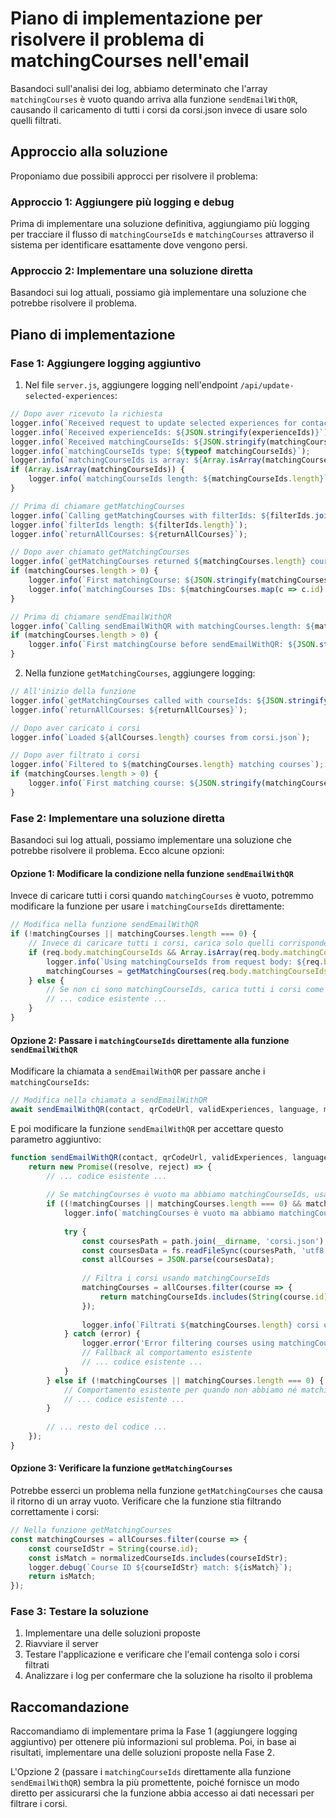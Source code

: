# Piano di implementazione per risolvere il problema di matchingCourses nell'email

Basandoci sull'analisi dei log, abbiamo determinato che l'array `matchingCourses` è vuoto quando arriva alla funzione `sendEmailWithQR`, causando il caricamento di tutti i corsi da corsi.json invece di usare solo quelli filtrati.

## Approccio alla soluzione

Proponiamo due possibili approcci per risolvere il problema:

### Approccio 1: Aggiungere più logging e debug

Prima di implementare una soluzione definitiva, aggiungiamo più logging per tracciare il flusso di `matchingCourseIds` e `matchingCourses` attraverso il sistema per identificare esattamente dove vengono persi.

### Approccio 2: Implementare una soluzione diretta

Basandoci sui log attuali, possiamo già implementare una soluzione che potrebbe risolvere il problema.

## Piano di implementazione

### Fase 1: Aggiungere logging aggiuntivo

1. Nel file `server.js`, aggiungere logging nell'endpoint `/api/update-selected-experiences`:

```javascript
// Dopo aver ricevuto la richiesta
logger.info(`Received request to update selected experiences for contactID: ${contactID}`);
logger.info(`Received experienceIds: ${JSON.stringify(experienceIds)}`);
logger.info(`Received matchingCourseIds: ${JSON.stringify(matchingCourseIds)}`);
logger.info(`matchingCourseIds type: ${typeof matchingCourseIds}`);
logger.info(`matchingCourseIds is array: ${Array.isArray(matchingCourseIds)}`);
if (Array.isArray(matchingCourseIds)) {
    logger.info(`matchingCourseIds length: ${matchingCourseIds.length}`);
}

// Prima di chiamare getMatchingCourses
logger.info(`Calling getMatchingCourses with filterIds: ${filterIds.join(', ')}`);
logger.info(`filterIds length: ${filterIds.length}`);
logger.info(`returnAllCourses: ${returnAllCourses}`);

// Dopo aver chiamato getMatchingCourses
logger.info(`getMatchingCourses returned ${matchingCourses.length} courses`);
if (matchingCourses.length > 0) {
    logger.info(`First matchingCourse: ${JSON.stringify(matchingCourses[0])}`);
    logger.info(`matchingCourses IDs: ${matchingCourses.map(c => c.id).join(', ')}`);
}

// Prima di chiamare sendEmailWithQR
logger.info(`Calling sendEmailWithQR with matchingCourses.length: ${matchingCourses.length}`);
if (matchingCourses.length > 0) {
    logger.info(`First matchingCourse before sendEmailWithQR: ${JSON.stringify(matchingCourses[0])}`);
}
```

2. Nella funzione `getMatchingCourses`, aggiungere logging:

```javascript
// All'inizio della funzione
logger.info(`getMatchingCourses called with courseIds: ${JSON.stringify(courseIds)}`);
logger.info(`returnAllCourses: ${returnAllCourses}`);

// Dopo aver caricato i corsi
logger.info(`Loaded ${allCourses.length} courses from corsi.json`);

// Dopo aver filtrato i corsi
logger.info(`Filtered to ${matchingCourses.length} matching courses`);
if (matchingCourses.length > 0) {
    logger.info(`First matching course: ${JSON.stringify(matchingCourses[0])}`);
}
```

### Fase 2: Implementare una soluzione diretta

Basandoci sui log attuali, possiamo implementare una soluzione che potrebbe risolvere il problema. Ecco alcune opzioni:

#### Opzione 1: Modificare la condizione nella funzione `sendEmailWithQR`

Invece di caricare tutti i corsi quando `matchingCourses` è vuoto, potremmo modificare la funzione per usare i `matchingCourseIds` direttamente:

```javascript
// Modifica nella funzione sendEmailWithQR
if (!matchingCourses || matchingCourses.length === 0) {
    // Invece di caricare tutti i corsi, carica solo quelli corrispondenti ai matchingCourseIds
    if (req.body.matchingCourseIds && Array.isArray(req.body.matchingCourseIds) && req.body.matchingCourseIds.length > 0) {
        logger.info(`Using matchingCourseIds from request body: ${req.body.matchingCourseIds.join(', ')}`);
        matchingCourses = getMatchingCourses(req.body.matchingCourseIds, false);
    } else {
        // Se non ci sono matchingCourseIds, carica tutti i corsi come fallback
        // ... codice esistente ...
    }
}
```

#### Opzione 2: Passare i `matchingCourseIds` direttamente alla funzione `sendEmailWithQR`

Modificare la chiamata a `sendEmailWithQR` per passare anche i `matchingCourseIds`:

```javascript
// Modifica nella chiamata a sendEmailWithQR
await sendEmailWithQR(contact, qrCodeUrl, validExperiences, language, matchingCourses, false, req.body.matchingCourseIds);
```

E poi modificare la funzione `sendEmailWithQR` per accettare questo parametro aggiuntivo:

```javascript
function sendEmailWithQR(contact, qrCodeUrl, validExperiences, language, matchingCourses = [], useOttoJson = false, matchingCourseIds = []) {
    return new Promise((resolve, reject) => {
        // ... codice esistente ...
        
        // Se matchingCourses è vuoto ma abbiamo matchingCourseIds, usali per filtrare i corsi
        if ((!matchingCourses || matchingCourses.length === 0) && matchingCourseIds.length > 0) {
            logger.info(`matchingCourses è vuoto ma abbiamo matchingCourseIds: ${matchingCourseIds.join(', ')}`);
            
            try {
                const coursesPath = path.join(__dirname, 'corsi.json');
                const coursesData = fs.readFileSync(coursesPath, 'utf8');
                const allCourses = JSON.parse(coursesData);
                
                // Filtra i corsi usando matchingCourseIds
                matchingCourses = allCourses.filter(course => {
                    return matchingCourseIds.includes(String(course.id));
                });
                
                logger.info(`Filtrati ${matchingCourses.length} corsi usando matchingCourseIds`);
            } catch (error) {
                logger.error('Error filtering courses using matchingCourseIds:', error);
                // Fallback al comportamento esistente
                // ... codice esistente ...
            }
        } else if (!matchingCourses || matchingCourses.length === 0) {
            // Comportamento esistente per quando non abbiamo né matchingCourses né matchingCourseIds
            // ... codice esistente ...
        }
        
        // ... resto del codice ...
    });
}
```

#### Opzione 3: Verificare la funzione `getMatchingCourses`

Potrebbe esserci un problema nella funzione `getMatchingCourses` che causa il ritorno di un array vuoto. Verificare che la funzione stia filtrando correttamente i corsi:

```javascript
// Nella funzione getMatchingCourses
const matchingCourses = allCourses.filter(course => {
    const courseIdStr = String(course.id);
    const isMatch = normalizedCourseIds.includes(courseIdStr);
    logger.debug(`Course ID ${courseIdStr} match: ${isMatch}`);
    return isMatch;
});
```

### Fase 3: Testare la soluzione

1. Implementare una delle soluzioni proposte
2. Riavviare il server
3. Testare l'applicazione e verificare che l'email contenga solo i corsi filtrati
4. Analizzare i log per confermare che la soluzione ha risolto il problema

## Raccomandazione

Raccomandiamo di implementare prima la Fase 1 (aggiungere logging aggiuntivo) per ottenere più informazioni sul problema. Poi, in base ai risultati, implementare una delle soluzioni proposte nella Fase 2.

L'Opzione 2 (passare i `matchingCourseIds` direttamente alla funzione `sendEmailWithQR`) sembra la più promettente, poiché fornisce un modo diretto per assicurarsi che la funzione abbia accesso ai dati necessari per filtrare i corsi.